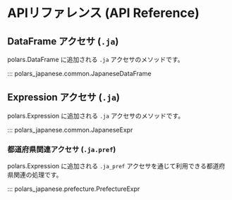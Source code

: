 # APIリファレンス (API Reference)

## DataFrame アクセサ (`.ja`)

polars.DataFrame に追加される `.ja` アクセサのメソッドです。

::: polars_japanese.common.JapaneseDataFrame

## Expression アクセサ (`.ja`)

polars.Expression に追加される `.ja` アクセサのメソッドです。

::: polars_japanese.common.JapaneseExpr

### 都道府県関連アクセサ (`.ja.pref`)

polars.Expression に追加される `.ja_pref` アクセサを通じて利用できる都道府県関連の処理です。

::: polars_japanese.prefecture.PrefectureExpr
